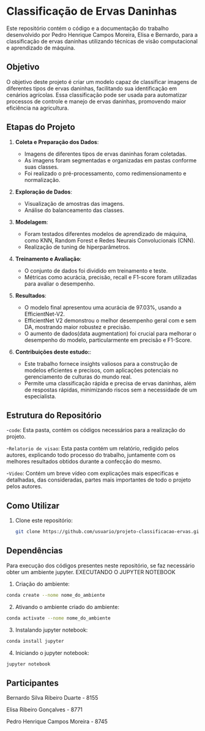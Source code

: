 # Classificação de Ervas Daninhas

Este repositório contém o código e a documentação do trabalho desenvolvido por Pedro Henrique Campos Moreira, Elisa e Bernardo, para a classificação de ervas daninhas utilizando técnicas de visão computacional e aprendizado de máquina.

## Objetivo
O objetivo deste projeto é criar um modelo capaz de classificar imagens de diferentes tipos de ervas daninhas, facilitando sua identificação em cenários agrícolas. Essa classificação pode ser usada para automatizar processos de controle e manejo de ervas daninhas, promovendo maior eficiência na agricultura.

## Etapas do Projeto
1. **Coleta e Preparação dos Dados**:
   - Imagens de diferentes tipos de ervas daninhas foram coletadas.
   - As imagens foram segmentadas e organizadas em pastas conforme suas classes.
   - Foi realizado o pré-processamento, como redimensionamento e normalização.

2. **Exploração de Dados**:
   - Visualização de amostras das imagens.
   - Análise do balanceamento das classes.

3. **Modelagem**:
   - Foram testados diferentes modelos de aprendizado de máquina, como KNN, Random Forest e Redes Neurais Convolucionais (CNN).
   - Realização de tuning de hiperparâmetros.

4. **Treinamento e Avaliação**:
   - O conjunto de dados foi dividido em treinamento e teste.
   - Métricas como acurácia, precisão, recall e F1-score foram utilizadas para avaliar o desempenho.

5. **Resultados**:
   - O modelo final apresentou uma acurácia de 97.03%, usando a EfficientNet-V2.
   - EfficientNet V2 demonstrou o melhor desempenho geral com e sem DA, mostrando maior robustez e precisão.
   - O aumento de dados(data augmentation) foi crucial para melhorar o desempenho do modelo, particularmente em precisão e F1-Score.
     
6. **Contribuições deste estudo:**:
   -  Este trabalho fornece insights valiosos para a construção de modelos eficientes e precisos, com aplicações potenciais no gerenciamento de culturas do mundo real.
   -  Permite uma classificação rápida e precisa de ervas daninhas, além de respostas rápidas, minimizando riscos sem a necessidade de um especialista.

## Estrutura do Repositório
-`code`: Esta pasta, contém os códigos necessários para a realização do projeto.

-`Relatorio de visao`: Esta pasta contém um relatório, redigido pelos autores, explicando todo processo do trabalho, juntamente com os melhores resultados obtidos durante a confecção do mesmo.

-`Video`: Contém um breve vídeo com explicações mais especificas e detalhadas, das consideradas, partes mais importantes de todo o projeto pelos autores. 

## Como Utilizar
1. Clone este repositório:
   ```bash
   git clone https://github.com/usuario/projeto-classificacao-ervas.git

## Dependências

Para execução dos códigos presentes neste repositório, se faz necessário obter um ambiente jupyter.
EXECUTANDO O JUPYTER NOTEBOOK

1. Criação do ambiente:
```bash
conda create --nome nome_do_ambiente
```
2. Ativando o ambiente criado do ambiente:
```bash
conda activate --nome nome_do_ambiente
```
3. Instalando jupyter notebook:
```bash
conda install jupyter
```
4. Iniciando o jupyter notebook:
```bash
jupyter notebook
```

## Participantes
Bernardo Silva Ribeiro Duarte - 8155

Elisa Ribeiro Gonçalves - 8771

Pedro Henrique Campos Moreira - 8745


